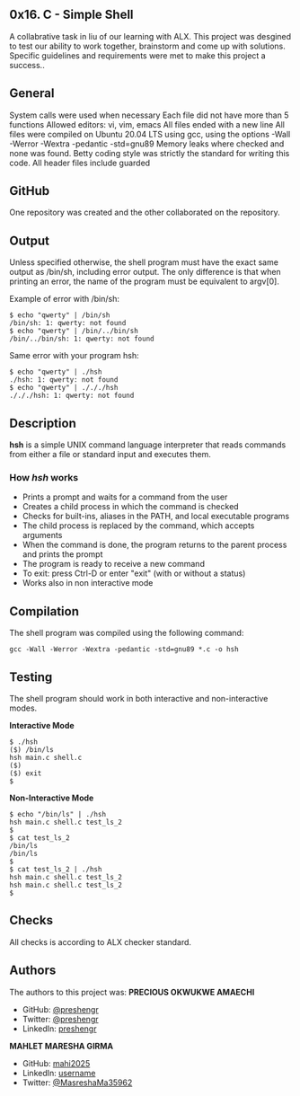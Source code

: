 ## 0x16. C - Simple Shell ##

A collabrative task in liu of our learning with ALX.
This project was desgined to test our ability to work together, brainstorm and come up with solutions.
Specific guidelines and requirements were met to make this project a success..

## General ##
System calls were used when necessary
Each file did not have more than 5 functions
Allowed editors: vi, vim, emacs
All files ended with a new line
All files were compiled on Ubuntu 20.04 LTS using gcc, using the options -Wall -Werror -Wextra -pedantic -std=gnu89
Memory leaks where checked and none was found.
Betty coding style was strictly the standard for writing this code.
All header files include guarded

## GitHub ##
One repository was created and the other collaborated on the repository.

## Output ##
Unless specified otherwise, the shell program must have the exact same output as /bin/sh, including error output. The only difference is that when printing an error, the name of the program must be equivalent to argv[0].

Example of error with /bin/sh:
```
$ echo "qwerty" | /bin/sh
/bin/sh: 1: qwerty: not found
$ echo "qwerty" | /bin/../bin/sh
/bin/../bin/sh: 1: qwerty: not found
```
Same error with your program hsh:
```
$ echo "qwerty" | ./hsh
./hsh: 1: qwerty: not found
$ echo "qwerty" | ./././hsh
./././hsh: 1: qwerty: not found
```
## Description ##

**hsh** is a simple UNIX command language interpreter that reads commands from either a file or standard input and executes them.

### How _hsh_ works ##
* Prints a prompt and waits for a command from the user
* Creates a child process in which the command is checked
* Checks for built-ins, aliases in the PATH, and local executable programs
* The child process is replaced by the command, which accepts arguments
* When the command is done, the program returns to the parent process and prints the prompt
* The program is ready to receive a new command
* To exit: press Ctrl-D or enter "exit" (with or without a status)
* Works also in non interactive mode

## Compilation ##

The shell program was compiled using the following command:
```
gcc -Wall -Werror -Wextra -pedantic -std=gnu89 *.c -o hsh
```
## Testing ##

The shell program should work in both interactive and non-interactive modes.

**Interactive Mode**
```
$ ./hsh
($) /bin/ls
hsh main.c shell.c
($)
($) exit
$
```
**Non-Interactive Mode**
```
$ echo "/bin/ls" | ./hsh
hsh main.c shell.c test_ls_2
$
$ cat test_ls_2
/bin/ls
/bin/ls
$
$ cat test_ls_2 | ./hsh
hsh main.c shell.c test_ls_2
hsh main.c shell.c test_ls_2
$
```
## Checks ##
All checks is according to ALX checker standard.

## Authors ##
The authors to this project was:
**PRECIOUS OKWUKWE AMAECHI**
- GitHub: [@preshengr](https://github.com/preshengr)
- Twitter: [@preshengr](https://twitter.com/preshengr)
- LinkedIn: [preshengr](https://www.linkedin.com/in/preshengr/)

**MAHLET MARESHA GIRMA**
- GitHub: [mahi2025](https://github.com/mahi2025)
- LinkedIn: [username](profilelink)
- Twitter: [@MasreshaMa35962](https://twitter.com/MasreshaMa35962)
